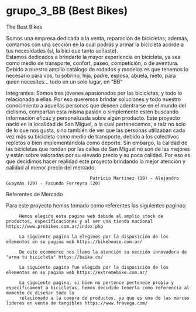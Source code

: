 # grupo_3_BB (Best Bikes)

The Best Bikes

Somos una empresa dedicada a la venta, reparación de bicicletas; 
además, contamos con una sección en la cual podrás y armar la bicicleta acorde a tus necesidades (si, la bici que tanto soñaste).  
Estamos dedicados a brindarte la mayor experiencia en bicicleta, ya sea como medio de transporte, confort, paseo, competición, o de aventura. 
Debido a nuestro amplio catálogo de rodados y modelos es que tenemos lo necesario para vos, tu sobrino, hija, padre, esposa, abuela, nieto, para quien necesites...
todo en un solo lugar, en "BB"


Integrantes: 
     Somos tres jóvenes apasionados por las bicicletas, y todo lo relacionado a ellas. Por eso queremos brindar soluciones y todo nuestro conocimiento 
     a aquellas personas que deseen adentrarse en el mundo del ciclismo, compartan esta misma pasión o simplemente estén buscando información 
     eficaz y personalizada sobre algún producto. 
     Este proyecto nació en la localidad de San Miguel, a la cual pertenecemos, a raíz no solo de lo que nos gusta, sino también de ver 
     que las personas utilizaban cada vez más su bicicleta como medio de transporte, debido a los colectivos repletos o bien implementándola como deporte. 
     Sin embargo, la calidad de las bicicletas que rondan por las calles de San Miguel no son de las mejores y están sobre valoradas por su elevado precio y su poca calidad.        Por eso es que decidimos hacer realidad este proyecto brindando la mejor atención y calidad al menor precio del mercado. 
  
                                    Patricio Martinez (19) - Alejandro Guaymás (29) - Facundo Ferreyra (20)
  
  Referentes de Mercado
  
  Para este proyecto hemos tomado como referentes las siguientes paginas:
  
         Hemos elegido esta pagina web debido al amplio stock de productos, especificaciones y al ser una tienda nacional https://www.probikes.com.ar/index.php 

         La siguiente pagina la elegimos por la disposición de los elementos en su pagina web https://bikehouse.com.ar/ 

         De este ecommerce nos llamo la atención su sección innovadora de "arma tu bicicleta" https://baika.co/ 

         La siguiente pagina fue elegida por la disposición de los elementos en su pagina web https://extremebike.com.ar/ 

         La siguiente pagina, si bien no pertence pertenece propia y específicament a bicicletas, hemos decidido tenerla como referencia al momento de diseñar todo lo
         relacionado a la compra de productos, ya que es una de las marcas lideres en venta de tangibles https://www.fravega.com/ 


